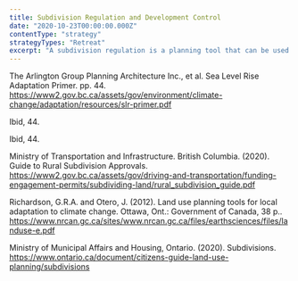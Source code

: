 ```yaml
---
title: Subdivision Regulation and Development Control
date: "2020-10-23T00:00:00.000Z"
contentType: "strategy"
strategyTypes: "Retreat"
excerpt: "A subdivision regulation is a planning tool that can be used to establish conditions for the protection against environmental hazards, e.g., coastal hazards related to sea-level rise."
---
```


<!-- Regular citations -->
[^1]:
  The Arlington Group Planning Architecture Inc., et al. Sea Level Rise Adaptation Primer. pp. 44. https://www2.gov.bc.ca/assets/gov/environment/climate-change/adaptation/resources/slr-primer.pdf
[^2]:  
  Ibid, 44.
[^3]:  
  Ibid, 44.
[^4]:
  Ministry of Transportation and Infrastructure. British Columbia. (2020). Guide to Rural Subdivision Approvals. https://www2.gov.bc.ca/assets/gov/driving-and-transportation/funding-engagement-permits/subdividing-land/rural_subdivision_guide.pdf
[^5]:
  Richardson, G.R.A. and Otero, J. (2012). Land use planning tools for local adaptation to climate change. Ottawa, Ont.: Government of Canada, 38 p.. https://www.nrcan.gc.ca/sites/www.nrcan.gc.ca/files/earthsciences/files/landuse-e.pdf
[^6]:  
  Ministry of Municipal Affairs and Housing, Ontario. (2020). Subdivisions. https://www.ontario.ca/document/citizens-guide-land-use-planning/subdivisions
